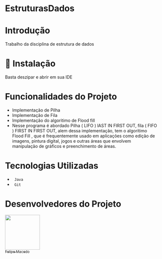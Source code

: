 # EstruturasDados


# Introdução
<p> Trabalho da disciplina de estrutura de dados </p>

# 📁 Instalação
<p> Basta deszipar e abrir em sua IDE </p>

 
 #  Funcionalidades do Projeto
 <ul>
 <li> Implementação de Pilha </li>
 <li> Implementação de Fila  </li> 
 <li> Implementação do algoritimo de Flood fill </li>  
 <li> Nesse programa é abordado Pilha ( LIFO ) lAST IN FIRST OUT, fila ( FIFO ) FIRST IN FIRST OUT, alem dessa implementação, tem o algoritimo Flood Fill , que é frequentemente usado em aplicações como edição de imagens, pintura digital, jogos e outras áreas que envolvem manipulação de gráficos e preenchimento de áreas. </li>  
 
 
 </ul>
  


 # Tecnologias Utilizadas
 <ul>
 <li> <code> Java </code> </li>

 <li> <code> Git </code> </li>
 
 </ul>
 
 # Desenvolvedores do Projeto
 
 
 [<img src="https://avatars.githubusercontent.com/u/106127810?v=4" width=115><br><sub>Felipe Macedo </sub>](https://github.com/felipenogarolli99) 
